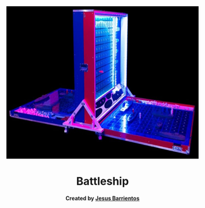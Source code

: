 <div id="header" align="center">

  <img src="assets/battleship_logo.jpg" width="800" height="400" alt="battleship game logo">

</div>

<div align="center" id="header">
   
# Battleship
**Created by [Jesus Barrientos](https://www.linkedin.com/in/barrientosjesus/)**

</div>
